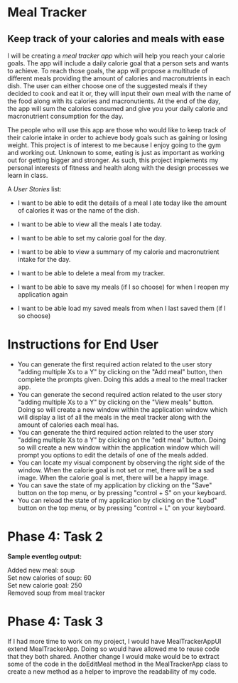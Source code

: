 # Meal Tracker

## Keep track of your calories and meals with ease

I will be creating a *meal tracker app* which will help you reach your calorie goals. The app will include a daily calorie goal that a person sets and wants to achieve. To reach those goals, the app will propose a multitude of different meals providing the amount of calories and macronutrients in each dish. The user can either choose one of the suggested meals if they decided to cook and eat it or, they will input their own meal with the name of the food along with its calories and macronutients. At the end of the day, the app will sum the calories consumed and give you your daily calorie and macronutrient consumption for the day. 

The people who will use this app are those who would like to keep track of their calorie intake in order to achieve body goals such as gaining or losing weight. This project is of interest to me because I enjoy going to the gym and working out. Unknown to some, eating is just as important as working out for getting bigger and stronger. As such, this project implements my personal interests of fitness and health along with the design processes we learn in class.

A *User Stories* list:
- I want to be able to edit the details of a meal I ate today like the amount of calories it was or the name of the dish.
- I want to be able to view all the meals I ate today.
- I want to be able to set my calorie goal for the day.
- I want to be able to view a summary of my calorie and macronutrient intake for the day.
- I want to be able to delete a meal from my tracker.

- I want to be able to save my meals (if I so choose) for when I reopen my application again
- I want to be able load my saved meals from when I last saved them (if I so choose)

# Instructions for End User

- You can generate the first required action related to the user story "adding multiple Xs to a Y" by clicking on the "Add meal" button, then complete the prompts given. Doing this adds a meal to the meal tracker app.
- You can generate the second required action related to the user story "adding multiple Xs to a Y" by clicking on the "View meals" button. Doing so will create a new window within the application window which will display a list of all the meals in the meal tracker along with the amount of calories each meal has.
- You can generate the third required action related to the user story "adding multiple Xs to a Y" by clicking on the "edit meal" button. Doing so will create a new window within the application window which will prompt you options to edit the details of one of the meals added.
- You can locate my visual component by observing the right side of the window. When the calorie goal is not set or met, there will be a sad image. When the calorie goal is met, there will be a happy image.
- You can save the state of my application by clicking on the "Save" button on the top menu, or by pressing "control + S" on your keyboard.
- You can reload the state of my application by clicking on the "Load" button on the top menu, or by pressing "control + L" on your keyboard.

# Phase 4: Task 2
**Sample eventlog output:**

Added new meal: soup <br>
Set new calories of soup: 60 <br>
Set new calorie goal: 250 <br>
Removed soup from meal tracker <br>

# Phase 4: Task 3
If I had more time to work on my project, I would have MealTrackerAppUI extend MealTrackerApp. Doing so would have allowed me to reuse code that they both shared. Another change I would make would be to extract some of the code in the doEditMeal method in the MealTrackerApp class to create a new method as a helper to improve the readability of my code.
